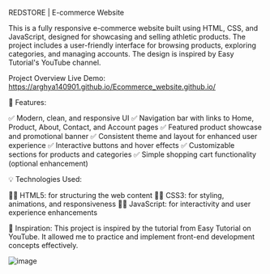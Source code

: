 REDSTORE | E-commerce Website

This is a fully responsive e-commerce website built using HTML, CSS, and JavaScript, designed for showcasing and selling athletic products. The project includes a user-friendly interface for browsing products, exploring categories, and managing accounts. The design is inspired by Easy Tutorial's YouTube channel.

Project Overview
Live Demo: https://arghya140901.github.io/Ecommerce_website.github.io/

🚀 Features:

 ✅ Modern, clean, and responsive UI
 ✅ Navigation bar with links to Home, Product, About, Contact, and Account pages
 ✅ Featured product showcase and promotional banner
 ✅ Consistent theme and layout for enhanced user experience
 ✅ Interactive buttons and hover effects
 ✅ Customizable sections for products and categories
 ✅ Simple shopping cart functionality (optional enhancement)
 
💡 Technologies Used:

🧑‍💻 HTML5: for structuring the web content
🧑‍💻 CSS3: for styling, animations, and responsiveness
🧑‍💻 JavaScript: for interactivity and user experience enhancements

💫 Inspiration:
This project is inspired by the tutorial from Easy Tutorial on YouTube. It allowed me to practice and implement front-end development concepts effectively.


![image](https://github.com/user-attachments/assets/e4c4bfcd-5a28-49b9-9e5a-d834cdfd3478)
